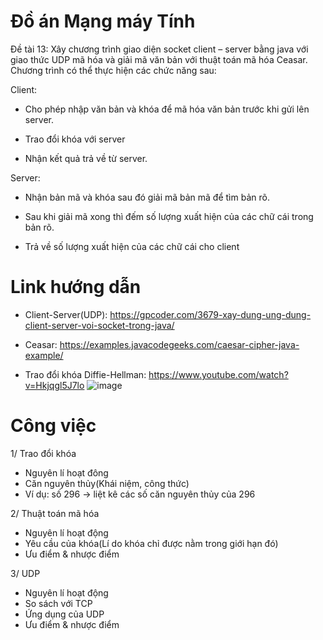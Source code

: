 # Đồ án Mạng máy Tính
Đề tài 13: Xây chương trình giao diện socket client – server bằng java với giao thức UDP mã hóa và giải mã văn bản với thuật toán mã hóa Ceasar. Chương trình có thể thực hiện các chức năng sau:

Client:

- Cho phép nhập văn bản và khóa để mã hóa văn bản trước khi gửi lên server.

- Trao đổi khóa với server

- Nhận kết quả trả về từ server.

Server:

- Nhận bản mã và khóa sau đó giải mã bản mã để tìm bản rõ.

- Sau khi giải mã xong thì đếm số lượng xuất hiện của các chữ cái trong bản rõ.

- Trả về số lượng xuất hiện của các chữ cái cho client


# Link hướng dẫn

- Client-Server(UDP): https://gpcoder.com/3679-xay-dung-ung-dung-client-server-voi-socket-trong-java/

- Ceasar: https://examples.javacodegeeks.com/caesar-cipher-java-example/

- Trao đổi khóa Diffie-Hellman: https://www.youtube.com/watch?v=Hkjqgl5J7lo
![image](https://user-images.githubusercontent.com/83626285/147381418-4226e208-21ef-4ccf-9b6b-bdcf1b0a2375.png)

 # Công việc
 
 1/ Trao đổi khóa
 - Nguyên lí hoạt đông
 - Căn nguyên thủy(Khái niệm, công thức)
 - Ví dụ: số 296 -> liệt kê các số căn nguyên thủy của 296
 
 2/ Thuật toán mã hóa
 - Nguyên lí hoạt động
 - Yêu cầu của khóa(Lí do khóa chỉ được nằm trong giới hạn đó)
 - Ưu điểm & nhược điểm 
 
 3/ UDP
 - Nguyên lí hoạt động
 - So sách với TCP
 - Ứng dụng của UDP
 - Ưu điểm & nhược điểm
